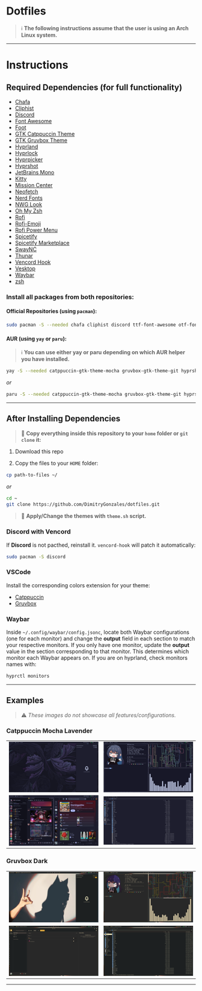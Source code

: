# Dotfiles

> ℹ️ **The following instructions assume that the user is using an Arch Linux system.**

---

# Instructions

## Required Dependencies (for full functionality)

- [Chafa](https://github.com/hpjansson/chafa)
- [Cliphist](https://github.com/sentriz/cliphist)
- [Discord](https://github.com/discord)
- [Font Awesome](https://github.com/FortAwesome/Font-Awesome)
- [Foot](https://codeberg.org/dnkl/foot)
- [GTK Catppuccin Theme](https://github.com/catppuccin/gtk)
- [GTK Gruvbox Theme](https://github.com/Fausto-Korpsvart/Gruvbox-GTK-Theme)
- [Hyprland](https://github.com/hyprwm/Hyprland)
- [Hyprlock](https://github.com/hyprwm/hyprlock)
- [Hyprpicker](https://github.com/hyprwm/hyprpicker)
- [Hyprshot](https://github.com/Gustash/Hyprshot)
- [JetBrains Mono](https://github.com/JetBrains/JetBrainsMono)
- [Kitty](https://github.com/kovidgoyal/kitty)
- [Mission Center](https://github.com/Slimbook-Team/mission-center)
- [Neofetch](https://github.com/dylanaraps/neofetch)
- [Nerd Fonts](https://github.com/ryanoasis/nerd-fonts)
- [NWG Look](https://github.com/nwg-piotr/nwg-look)
- [Oh My Zsh](https://github.com/ohmyzsh/ohmyzsh)
- [Rofi](https://github.com/davatorium/rofi)
- [Rofi-Emoji](https://github.com/Mange/rofi-emoji)
- [Rofi Power Menu](https://github.com/jluttine/rofi-power-menu)
- [Spicetify](https://github.com/spicetify/cli)
- [Spicetify Marketplace](https://github.com/spicetify/marketplace)
- [SwayNC](https://github.com/ErikReider/SwayNotificationCenter)
- [Thunar](https://docs.xfce.org/xfce/thunar/start)
- [Vencord Hook](https://aur.archlinux.org/packages/vencord-hook)
- [Vesktop](https://github.com/Vencord/Vesktop)
- [Waybar](https://github.com/Alexays/Waybar)
- [zsh](https://github.com/zsh-users/zsh)

### Install all packages from both repositories:

#### Official Repositories (using `pacman`):

```bash
sudo pacman -S --needed chafa cliphist discord ttf-font-awesome otf-font-awesome foot hyprland hyprlock hyprpicker ttf-jetbrains-mono kitty mission-center neofetch nerd-fonts nwg-look rofi rofi-emoji swaync thunar waybar zsh
```

#### AUR (using `yay` or `paru`):

> ℹ️ **You can use either yay or paru depending on which AUR helper you have installed.**

```bash
yay -S --needed catppuccin-gtk-theme-mocha gruvbox-gtk-theme-git hyprshot oh-my-zsh-git rofi-power-menu spicetify-cli spicetify-marketplace-bin vencord-hook vesktop-bin
```

_or_

```bash
paru -S --needed catppuccin-gtk-theme-mocha gruvbox-gtk-theme-git hyprshot oh-my-zsh-git rofi-power-menu spicetify-cli spicetify-marketplace-bin vencord-hook vesktop-bin
```

---

## After Installing Dependencies

> 📌 **Copy everything inside this repository to your `home` folder or `git clone` it:**

1. Download this repo

2. Copy the files to your `HOME` folder:

```bash
cp path-to-files ~/
```

_or_

```bash
cd ~
git clone https://github.com/DimitryGonzales/dotfiles.git
```

> 📌 **Apply/Change the themes with `theme.sh` script.**

### Discord with Vencord

If **Discord** is not pacthed, reinstall it. `vencord-hook` will patch it automatically:

```bash
sudo pacman -S discord
```

### VSCode

Install the corresponding colors extension for your theme:

- [Catppuccin](https://marketplace.visualstudio.com/items?itemName=Catppuccin.catppuccin-vsc)
- [Gruvbox](https://marketplace.visualstudio.com/items?itemName=jdinhlife.gruvbox)

### Waybar

Inside `~/.config/waybar/config.jsonc`, locate both Waybar configurations (one for each monitor) and change the **output** field in each section to match your respective monitors. If you only have one monitor, update the **output** value in the section corresponding to that monitor. This determines which monitor each Waybar appears on. If you are on hyprland, check monitors names with:

```bash
hyprctl monitors
```

---

## Examples

> ⚠️ *These images do not showcase all features/configurations.*

### Catppuccin Mocha Lavender

<table>
    <tr>
        <td><img src="./examples/catppuccin-mocha-lavender/catppuccin-mocha-lavender-1.png" alt="example-1"></td>
        <td><img src="./examples/catppuccin-mocha-lavender/catppuccin-mocha-lavender-2.png" alt="example-2"></td>
    </tr>
    <tr>
        <td><img src="./examples/catppuccin-mocha-lavender/catppuccin-mocha-lavender-3.png" alt="example-3"></td>
        <td><img src="./examples/catppuccin-mocha-lavender/catppuccin-mocha-lavender-4.png" alt="example-4"></td>
    </tr>
</table>

### Gruvbox Dark

<table>
    <tr>
        <td><img src="./examples/gruvbox-dark/gruvbox-dark-1.png" alt="example-1"></td>
        <td><img src="./examples/gruvbox-dark/gruvbox-dark-2.png" alt="example-2"></td>
    </tr>
    <tr>
        <td><img src="./examples/gruvbox-dark/gruvbox-dark-3.png" alt="example-3"></td>
        <td><img src="./examples/gruvbox-dark/gruvbox-dark-4.png" alt="example-4"></td>
    </tr>
</table>

---
